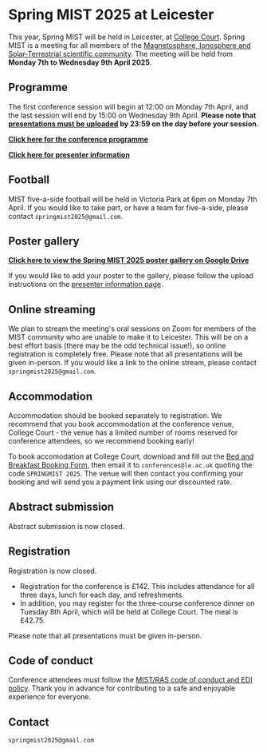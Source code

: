 # Spring MIST 2025 at Leicester
This year, Spring MIST will be held in Leicester, at [College Court](directions.md). Spring MIST is a meeting for all members of the [Magnetosphere, Ionosphere and Solar-Terrestrial scientific community](https://www.mist.ac.uk/). The meeting will be held from **Monday 7th to Wednesday 9th April 2025**.


## Programme
The first conference session will begin at 12:00 on Monday 7th April, and the last session will end by 15:00 on Wednesday 9th April. **Please note that [presentations must be uploaded](presentation_details.md) by 23:59 on the day before your session.**

**[Click here for the conference programme](programme.md)**

**[Click here for presenter information](presentation_details.md)**


## Football
MIST five-a-side football will be held in Victoria Park at 6pm on Monday 7th April. If you would like to take part, or have a team for five-a-side, please contact `springmist2025@gmail.com`.


## Poster gallery
**[Click here to view the Spring MIST 2025 poster gallery on Google Drive](https://drive.google.com/drive/folders/1D80c_-zJSWjzDSoISuUr7kL6k1rxA93zn5YCRBw60l63U2tJK0otr2mKhQMfSYZ-if0ZSWwB?usp=sharing)**

If you would like to add your poster to the gallery, please follow the upload instructions on the [presenter information page](presentation_details.md).


## Online streaming
We plan to stream the meeting's oral sessions on Zoom for members of the MIST community who are unable to make it to Leicester. This will be on a best effort basis (there may be the odd technical issue!), so online registration is completely free. Please note that all presentations will be given in-person. If you would like a link to the online stream, please contact `springmist2025@gmail.com`.


## Accommodation
Accommodation should be booked separately to registration. We recommend that you book accommodation at the conference venue, College Court - the venue has a limited number of rooms reserved for conference attendees, so we recommend booking early!

To book accomodation at College Court, download and fill out the [Bed and Breakfast Booking Form](College_Court_booking_form.pdf), then email it to `conferences@le.ac.uk` quoting the code `SPRINGMIST 2025`. The venue will then contact you confirming your booking and will send you a payment link using our discounted rate.


## Abstract submission
Abstract submission is now closed.


## Registration
Registration is now closed.

- Registration for the conference is £142. This includes attendance for all three days, lunch for each day, and refreshments. 
- In addition, you may register for the three-course conference dinner on Tuesday 8th April, which will be held at College Court. The meal is £42.75. 

Please note that all presentations must be given in-person.


## Code of conduct
Conference attendees must follow the [MIST/RAS code of conduct and EDI policy]( https://www.mist.ac.uk/community/conduct-and-support). Thank you in advance for contributing to a safe and enjoyable experience for everyone.


## Contact
`springmist2025@gmail.com`
